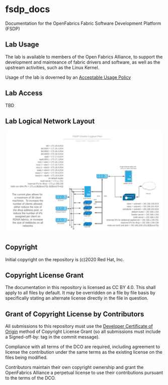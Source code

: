# fsdp_docs
Documentation for the OpenFabrics Fabric Software Development Platform (FSDP)

## Lab Usage
The lab is available to members of the Open Fabrics Alliance, to support the
development and mainteance of fabric drivers and software, as well as the
upstream activities, such as the Linux Kernel.

Usage of the lab is doverned by an [Acceptable Usage Policy](AUP.md)

## Lab Access

TBD

## Lab Logical Network Layout
![FSDP Logical Diagram](<figures/FSDP Logical Diagram.png>)

## Copyright
Initial copyright on the repository is (c)2020 Red Hat, Inc.

## Copyright License Grant
The documentation in this repository is licensed as CC BY 4.0.  This
shall apply to all files by default.  It may be overridden on a file by
file basis by specifically stating an alternate license directly in the
file in question.

## Grant of Copyright License by Contributors
All submissions to this repository must use
the [Developer Certificate of Origin](https://developercertificate.org/)
method of Copyright License Grant
(so all submissions must include a Signed-off-by: tag in the commit
message).

Compliance with all terms of the DCO are required, including agreement to
license the contribution under the same terms as the existing license on
the files being modified.

Contributors maintain their own copyright ownership and grant the
OpenFabrics Alliance a perpetual license to use their contributions
pursuant to the terms of the DCO.

